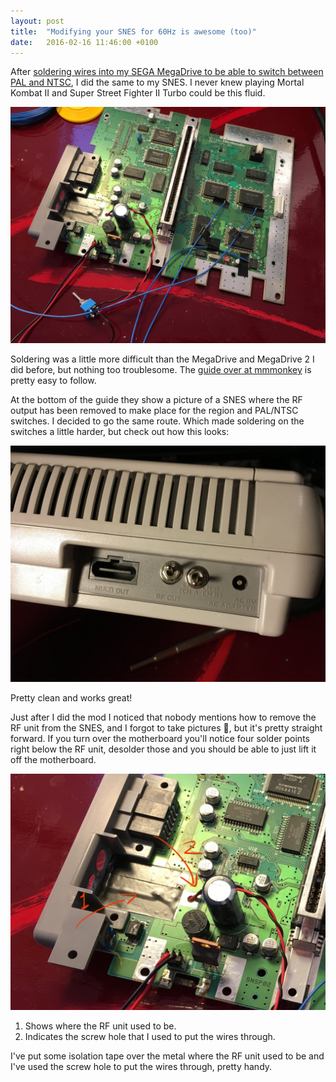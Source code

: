 ```yaml
---
layout: post
title:  "Modifying your SNES for 60Hz is awesome (too)"
date:   2016-02-16 11:46:00 +0100
---
```


After [soldering wires into my SEGA MegaDrive to be able to switch between PAL and NTSC](/knows/modifying-your-pal-megadrive-is-the-best), I did the same to my SNES. I never knew playing Mortal Kombat II and Super Street Fighter II Turbo could be this fluid.

![Wires soldered to my SNES' motherboard](/assets/blog/IMG_2027-resized.jpg)

Soldering was a little more difficult than the MegaDrive and MegaDrive 2 I did before, but nothing too troublesome. The [guide over at mmmonkey](http://www.mmmonkey.co.uk/snes-5060hz-switch-with-lockout-switch/) is pretty easy to follow.

At the bottom of the guide they show a picture of a SNES where the RF output has been removed to make place for the region and PAL/NTSC switches. I decided to go the same route. Which made soldering on the switches a little harder, but check out how this looks:

![Switches installed in place of the RF output](/assets/blog/IMG_2028-resized.jpg)

Pretty clean and works great!

Just after I did the mod I noticed that nobody mentions how to remove the RF unit from the SNES, and I forgot to take pictures 🙈, but it's pretty straight forward. If you turn over the motherboard you'll notice four solder points right below the RF unit, desolder those and you should be able to just lift it off the motherboard.

![1) Shows where the RF unit used to be. 2) Indicates the screw hole that you can use to put the wires through.](/assets/blog/IMG_2027-remove-rf.jpg)

1. Shows where the RF unit used to be.
2. Indicates the screw hole that I used to put the wires through.

I've put some isolation tape over the metal where the RF unit used to be and I've used the screw hole to put the wires through, pretty handy.
